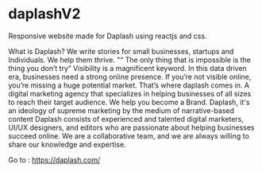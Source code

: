 # daplashV2
Responsive website made for Daplash using reactjs and css.

What is Daplash?
We write stories for small businesses, startups and Individuals. We help them thrive.
"“ The only thing that is impossible is the thing you don’t try”
Visibility is a magnificent keyword. In this data driven era, businesses need a strong online presence.
If you’re not visible online, you’re missing a huge potential market.
That’s where daplash comes in. 
A digital marketing agency that specializes in helping businesses of all sizes to reach their target audience.
We help you become a Brand. 
Daplash, it's an ideology of supreme marketing by the medium of narrative-based content 
Daplash consists of experienced and talented digital marketers, UI/UX designers, and editors who are passionate about helping businesses succeed online.
We are a collaborative team, and we are always willing to share our knowledge and expertise.

Go to : https://daplash.com/
